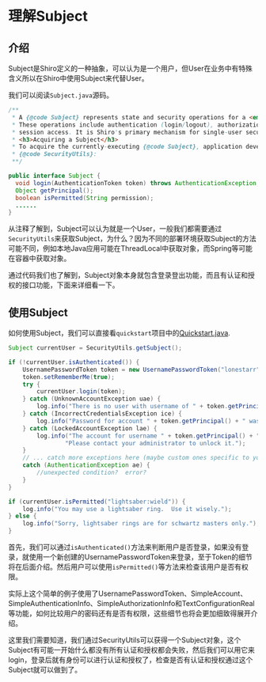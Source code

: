 # 理解Subject

## 介绍

Subject是Shiro定义的一种抽象，可以认为是一个用户，但User在业务中有特殊含义所以在Shiro中使用Subject来代替User。

我们可以阅读`Subject.java`源码。

```java
/**
 * A {@code Subject} represents state and security operations for a <em>single</em> application user.
 * These operations include authentication (login/logout), authorization (access control), and
 * session access. It is Shiro's primary mechanism for single-user security functionality.
 * <h3>Acquiring a Subject</h3>
 * To acquire the currently-executing {@code Subject}, application developers will almost always use
 * {@code SecurityUtils}:
 **/

public interface Subject {
  void login(AuthenticationToken token) throws AuthenticationException;
  Object getPrincipal();
  boolean isPermitted(String permission);
  ......
}
```

从注释了解到，Subject可以认为就是一个User，一般我们都需要通过`SecurityUtils`来获取Subject，为什么？因为不同的部署环境获取Subject的方法可能不同，例如本地Java应用可能在ThreadLocal中获取对象，而Spring等可能在容器中获取对象。

通过代码我们也了解到，Subject对象本身就包含登录登出功能，而且有认证和授权的接口功能，下面来详细看一下。

## 使用Subject

如何使用Subject，我们可以直接看`quickstart`项目中的[Quickstart.java](https://github.com/apache/shiro/blob/master/samples/quickstart/src/main/java/Quickstart.java).

```java
Subject currentUser = SecurityUtils.getSubject();

if (!currentUser.isAuthenticated()) {
    UsernamePasswordToken token = new UsernamePasswordToken("lonestarr", "vespa");
    token.setRememberMe(true);
    try {
        currentUser.login(token);
    } catch (UnknownAccountException uae) {
        log.info("There is no user with username of " + token.getPrincipal());
    } catch (IncorrectCredentialsException ice) {
        log.info("Password for account " + token.getPrincipal() + " was incorrect!");
    } catch (LockedAccountException lae) {
        log.info("The account for username " + token.getPrincipal() + " is locked.  " +
                "Please contact your administrator to unlock it.");
    }
    // ... catch more exceptions here (maybe custom ones specific to your application?
    catch (AuthenticationException ae) {
        //unexpected condition?  error?
    }
}

if (currentUser.isPermitted("lightsaber:wield")) {
    log.info("You may use a lightsaber ring.  Use it wisely.");
} else {
    log.info("Sorry, lightsaber rings are for schwartz masters only.");
}
```

首先，我们可以通过`isAuthenticated()`方法来判断用户是否登录，如果没有登录，就使用一个新创建的UsernamePasswordToken来登录，至于Token的细节将在后面介绍。然后用户可以使用`isPermitted()`等方法来检查该用户是否有权限。

实际上这个简单的例子使用了UsernamePasswordToken、SimpleAccount、SimpleAuthenticationInfo、SimpleAuthorizationInfo和TextConfigurationReal等功能，如何比较用户的密码还有是否有权限，这些细节也将会更加细致得展开介绍。

这里我们需要知道，我们通过SecurityUtils可以获得一个Subject对象，这个Subject有可能一开始什么都没有所有认证和授权都会失败，然后我们可以用它来login，登录后就有身份可以进行认证和授权了，检查是否有认证和授权通过这个Subject就可以做到了。


